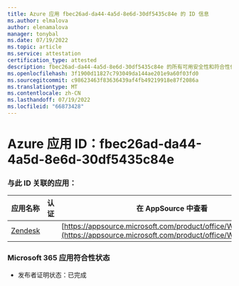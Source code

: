 ```yaml
---
title: Azure 应用 fbec26ad-da44-4a5d-8e6d-30df5435c84e 的 ID 信息
ms.author: elmalova
author: elenamalova
manager: tonybal
ms.date: 07/19/2022
ms.topic: article
ms.service: attestation
certification_type: attested
description: fbec26ad-da44-4a5d-8e6d-30df5435c84e 的所有可用安全性和符合性信息。
ms.openlocfilehash: 3f1900d11827c793049da144ae201e9a60f03fd0
ms.sourcegitcommit: c98623463f83636439af4fb49219918e87f2086a
ms.translationtype: MT
ms.contentlocale: zh-CN
ms.lasthandoff: 07/19/2022
ms.locfileid: "66873428"
---
```

# <a name="azure-app-id-fbec26ad-da44-4a5d-8e6d-30df5435c84e"></a>Azure 应用 ID：fbec26ad-da44-4a5d-8e6d-30df5435c84e


### <a name="apps-associated-with-this-id"></a>与此 ID 关联的应用：
| **应用名称** | **认证** | **在 AppSource 中查看** |
|--------------|---------------|-----------------------|
| [Zendesk](../forward/WA200003782.md) |  | [https://appsource.microsoft.com/product/office/WA200003782](https://appsource.microsoft.com/product/office/WA200003782) |

### <a name="microsoft-365-app-compliance-status"></a>Microsoft 365 应用符合性状态
- 发布者证明状态：已完成
